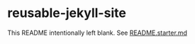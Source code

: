 # reusable-jekyll-site

This README intentionally left blank. See [README.starter.md](README.starter.md)

